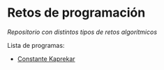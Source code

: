 # Retos de programación

*Repositorio con distintos tipos de retos algorítmicos*

Lista de programas:

- [Constante Kaprekar](ConstanteKrapekar)
